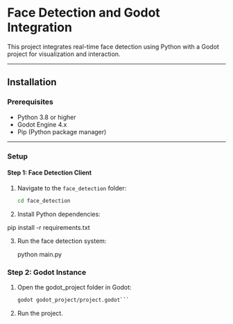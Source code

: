# Face Detection and Godot Integration

This project integrates real-time face detection using Python with a Godot project for visualization and interaction.

---

## **Installation**

### **Prerequisites**
- Python 3.8 or higher
- Godot Engine 4.x
- Pip (Python package manager)

---

### **Setup**

#### **Step 1: Face Detection Client**
1. Navigate to the `face_detection` folder:
   ```bash
   cd face_detection
2. Install Python dependencies:

pip install -r requirements.txt

3. Run the face detection system:

    python main.py

### **Step 2: Godot Instance**

1.  Open the godot_project folder in Godot:

    ```bash
    godot godot_project/project.godot```

2. Run the project.
